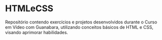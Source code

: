 # HTMLeCSS
 Repositório contendo exercícios e projetos desenvolvidos durante o Curso em Vídeo com Guanabara, utilizando conceitos básicos de HTML e CSS, visando aprimorar habilidades.
